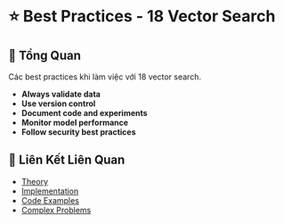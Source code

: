 # ⭐ Best Practices - 18 Vector Search

## 🎯 Tổng Quan

Các best practices khi làm việc với 18 vector search.

- **Always validate data**
- **Use version control**
- **Document code and experiments**
- **Monitor model performance**
- **Follow security best practices**

## 🔗 Liên Kết Liên Quan

- [Theory](./THEORY_18_vector_search.md)
- [Implementation](./IMPLEMENTATION_18_vector_search.md)
- [Code Examples](./CODE_EXAMPLES_18_vector_search.md)
- [Complex Problems](./COMPLEX_PROBLEMS.md)
